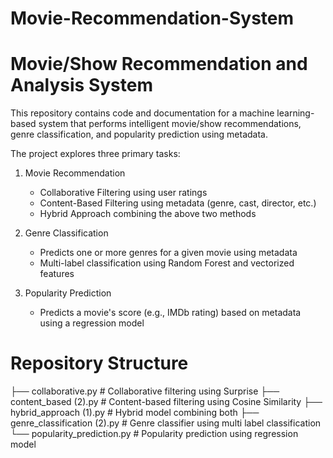 # Movie-Recommendation-System
# Movie/Show Recommendation and Analysis System

This repository contains code and documentation for a machine learning-based system that performs intelligent movie/show recommendations, genre classification, and popularity prediction using metadata.

The project explores three primary tasks:

1. Movie Recommendation
   - Collaborative Filtering using user ratings
   - Content-Based Filtering using metadata (genre, cast, director, etc.)
   - Hybrid Approach combining the above two methods

2. Genre Classification
   - Predicts one or more genres for a given movie using metadata
   - Multi-label classification using Random Forest and vectorized features

3. Popularity Prediction
   - Predicts a movie's score (e.g., IMDb rating) based on metadata using a regression model

# Repository Structure

├── collaborative.py # Collaborative filtering using Surprise
├── content_based (2).py # Content-based filtering using Cosine Similarity
├── hybrid_approach (1).py # Hybrid model combining both
├── genre_classification (2).py # Genre classifier using multi label classification
└── popularity_prediction.py # Popularity prediction using regression model
